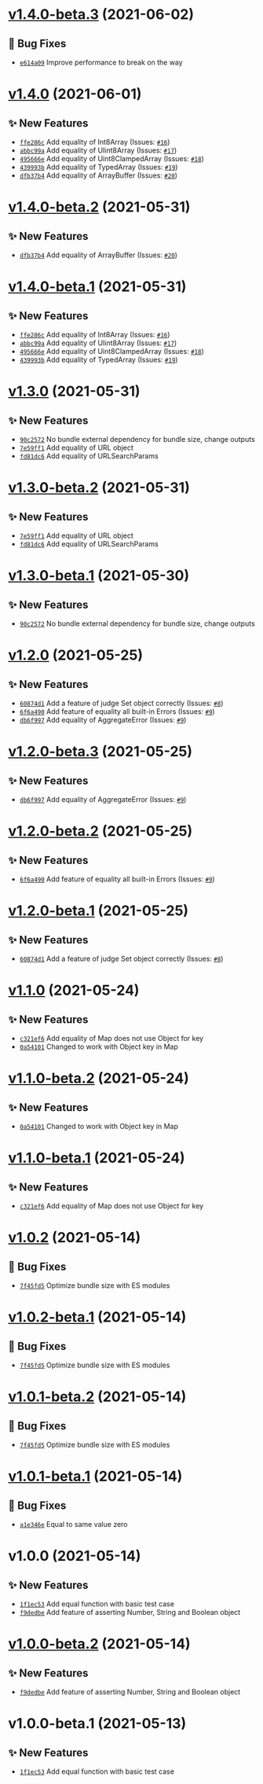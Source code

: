 # [v1.4.0-beta.3](https://github.com/TomokiMiyauci/equal/compare/v1.4.0-beta.2...v1.4.0-beta.3) (2021-06-02)

## 🐛 Bug Fixes

- [`e614a09`](https://github.com/TomokiMiyauci/equal/commit/e614a09) Improve
  performance to break on the way

# [v1.4.0](https://github.com/TomokiMiyauci/equal/compare/v1.3.0...v1.4.0) (2021-06-01)

## ✨ New Features

- [`ffe286c`](https://github.com/TomokiMiyauci/equal/commit/ffe286c) Add
  equality of Int8Array (Issues:
  [`#16`](https://github.com/TomokiMiyauci/equal/issues/16))
- [`abbc99a`](https://github.com/TomokiMiyauci/equal/commit/abbc99a) Add
  equality of UIint8Array (Issues:
  [`#17`](https://github.com/TomokiMiyauci/equal/issues/17))
- [`495666e`](https://github.com/TomokiMiyauci/equal/commit/495666e) Add
  equality of Uint8ClampedArray (Issues:
  [`#18`](https://github.com/TomokiMiyauci/equal/issues/18))
- [`439993b`](https://github.com/TomokiMiyauci/equal/commit/439993b) Add
  equality of TypedArray (Issues:
  [`#19`](https://github.com/TomokiMiyauci/equal/issues/19))
- [`dfb37b4`](https://github.com/TomokiMiyauci/equal/commit/dfb37b4) Add
  equality of ArrayBuffer (Issues:
  [`#20`](https://github.com/TomokiMiyauci/equal/issues/20))

# [v1.4.0-beta.2](https://github.com/TomokiMiyauci/equal/compare/v1.4.0-beta.1...v1.4.0-beta.2) (2021-05-31)

## ✨ New Features

- [`dfb37b4`](https://github.com/TomokiMiyauci/equal/commit/dfb37b4) Add
  equality of ArrayBuffer (Issues:
  [`#20`](https://github.com/TomokiMiyauci/equal/issues/20))

# [v1.4.0-beta.1](https://github.com/TomokiMiyauci/equal/compare/v1.3.0...v1.4.0-beta.1) (2021-05-31)

## ✨ New Features

- [`ffe286c`](https://github.com/TomokiMiyauci/equal/commit/ffe286c) Add
  equality of Int8Array (Issues:
  [`#16`](https://github.com/TomokiMiyauci/equal/issues/16))
- [`abbc99a`](https://github.com/TomokiMiyauci/equal/commit/abbc99a) Add
  equality of UIint8Array (Issues:
  [`#17`](https://github.com/TomokiMiyauci/equal/issues/17))
- [`495666e`](https://github.com/TomokiMiyauci/equal/commit/495666e) Add
  equality of Uint8ClampedArray (Issues:
  [`#18`](https://github.com/TomokiMiyauci/equal/issues/18))
- [`439993b`](https://github.com/TomokiMiyauci/equal/commit/439993b) Add
  equality of TypedArray (Issues:
  [`#19`](https://github.com/TomokiMiyauci/equal/issues/19))

# [v1.3.0](https://github.com/TomokiMiyauci/equal/compare/v1.2.0...v1.3.0) (2021-05-31)

## ✨ New Features

- [`90c2572`](https://github.com/TomokiMiyauci/equal/commit/90c2572) No bundle
  external dependency for bundle size, change outputs
- [`7e59ff1`](https://github.com/TomokiMiyauci/equal/commit/7e59ff1) Add
  equality of URL object
- [`fd81dc6`](https://github.com/TomokiMiyauci/equal/commit/fd81dc6) Add
  equality of URLSearchParams

# [v1.3.0-beta.2](https://github.com/TomokiMiyauci/equal/compare/v1.3.0-beta.1...v1.3.0-beta.2) (2021-05-31)

## ✨ New Features

- [`7e59ff1`](https://github.com/TomokiMiyauci/equal/commit/7e59ff1) Add
  equality of URL object
- [`fd81dc6`](https://github.com/TomokiMiyauci/equal/commit/fd81dc6) Add
  equality of URLSearchParams

# [v1.3.0-beta.1](https://github.com/TomokiMiyauci/equal/compare/v1.2.0...v1.3.0-beta.1) (2021-05-30)

## ✨ New Features

- [`90c2572`](https://github.com/TomokiMiyauci/equal/commit/90c2572) No bundle
  external dependency for bundle size, change outputs

# [v1.2.0](https://github.com/TomokiMiyauci/equal/compare/v1.1.0...v1.2.0) (2021-05-25)

## ✨ New Features

- [`60874d1`](https://github.com/TomokiMiyauci/equal/commit/60874d1) Add a
  feature of judge Set object correctly (Issues:
  [`#8`](https://github.com/TomokiMiyauci/equal/issues/8))
- [`6f6a490`](https://github.com/TomokiMiyauci/equal/commit/6f6a490) Add feature
  of equality all built-in Errors (Issues:
  [`#9`](https://github.com/TomokiMiyauci/equal/issues/9))
- [`db6f997`](https://github.com/TomokiMiyauci/equal/commit/db6f997) Add
  equality of AggregateError (Issues:
  [`#9`](https://github.com/TomokiMiyauci/equal/issues/9))

# [v1.2.0-beta.3](https://github.com/TomokiMiyauci/equal/compare/v1.2.0-beta.2...v1.2.0-beta.3) (2021-05-25)

## ✨ New Features

- [`db6f997`](https://github.com/TomokiMiyauci/equal/commit/db6f997) Add
  equality of AggregateError (Issues:
  [`#9`](https://github.com/TomokiMiyauci/equal/issues/9))

# [v1.2.0-beta.2](https://github.com/TomokiMiyauci/equal/compare/v1.2.0-beta.1...v1.2.0-beta.2) (2021-05-25)

## ✨ New Features

- [`6f6a490`](https://github.com/TomokiMiyauci/equal/commit/6f6a490) Add feature
  of equality all built-in Errors (Issues:
  [`#9`](https://github.com/TomokiMiyauci/equal/issues/9))

# [v1.2.0-beta.1](https://github.com/TomokiMiyauci/equal/compare/v1.1.0...v1.2.0-beta.1) (2021-05-25)

## ✨ New Features

- [`60874d1`](https://github.com/TomokiMiyauci/equal/commit/60874d1) Add a
  feature of judge Set object correctly (Issues:
  [`#8`](https://github.com/TomokiMiyauci/equal/issues/8))

# [v1.1.0](https://github.com/TomokiMiyauci/equal/compare/v1.0.2...v1.1.0) (2021-05-24)

## ✨ New Features

- [`c321ef6`](https://github.com/TomokiMiyauci/equal/commit/c321ef6) Add
  equality of Map does not use Object for key
- [`0a54101`](https://github.com/TomokiMiyauci/equal/commit/0a54101) Changed to
  work with Object key in Map

# [v1.1.0-beta.2](https://github.com/TomokiMiyauci/equal/compare/v1.1.0-beta.1...v1.1.0-beta.2) (2021-05-24)

## ✨ New Features

- [`0a54101`](https://github.com/TomokiMiyauci/equal/commit/0a54101) Changed to
  work with Object key in Map

# [v1.1.0-beta.1](https://github.com/TomokiMiyauci/equal/compare/v1.0.2...v1.1.0-beta.1) (2021-05-24)

## ✨ New Features

- [`c321ef6`](https://github.com/TomokiMiyauci/equal/commit/c321ef6) Add
  equality of Map does not use Object for key

# [v1.0.2](https://github.com/TomokiMiyauci/equal/compare/v1.0.1...v1.0.2) (2021-05-14)

## 🐛 Bug Fixes

- [`7f45fd5`](https://github.com/TomokiMiyauci/equal/commit/7f45fd5) Optimize
  bundle size with ES modules

# [v1.0.2-beta.1](https://github.com/TomokiMiyauci/equal/compare/v1.0.1...v1.0.2-beta.1) (2021-05-14)

## 🐛 Bug Fixes

- [`7f45fd5`](https://github.com/TomokiMiyauci/equal/commit/7f45fd5) Optimize
  bundle size with ES modules

# [v1.0.1-beta.2](https://github.com/TomokiMiyauci/equal/compare/v1.0.1-beta.1...v1.0.1-beta.2) (2021-05-14)

## 🐛 Bug Fixes

- [`7f45fd5`](https://github.com/TomokiMiyauci/equal/commit/7f45fd5) Optimize
  bundle size with ES modules

# [v1.0.1-beta.1](https://github.com/TomokiMiyauci/equal/compare/v1.0.0...v1.0.1-beta.1) (2021-05-14)

## 🐛 Bug Fixes

- [`a1e346e`](https://github.com/TomokiMiyauci/equal/commit/a1e346e) Equal to
  same value zero

# v1.0.0 (2021-05-14)

## ✨ New Features

- [`1f1ec53`](https://github.com/TomokiMiyauci/equal/commit/1f1ec53) Add equal
  function with basic test case
- [`f9dedbe`](https://github.com/TomokiMiyauci/equal/commit/f9dedbe) Add feature
  of asserting Number, String and Boolean object

# [v1.0.0-beta.2](https://github.com/TomokiMiyauci/equal/compare/v1.0.0-beta.1...v1.0.0-beta.2) (2021-05-14)

## ✨ New Features

- [`f9dedbe`](https://github.com/TomokiMiyauci/equal/commit/f9dedbe) Add feature
  of asserting Number, String and Boolean object

# v1.0.0-beta.1 (2021-05-13)

## ✨ New Features

- [`1f1ec53`](https://github.com/TomokiMiyauci/equal/commit/1f1ec53) Add equal
  function with basic test case
